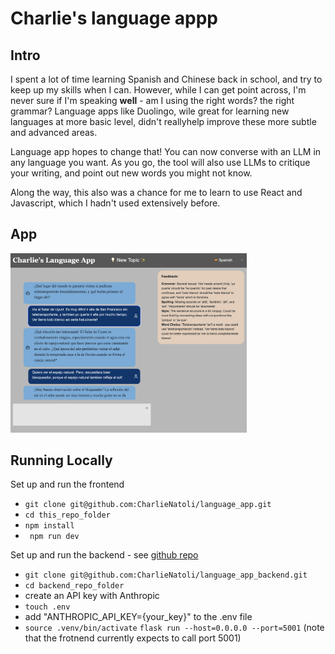 # Charlie's language appp

## Intro

I spent a lot of time learning Spanish and Chinese back in school, and try to keep up my skills when I can. However, while I can get point across, I'm never sure if I'm speaking **well** - am I using the right words? the right grammar? Language apps like Duolingo, wile great for learning new languages at more basic level, didn't reallyhelp improve these more subtle and advanced areas.

Language app hopes to change that! You can now converse with an LLM in any language you want. As you go, the tool will also use LLMs to critique your writing, and point out new words you might not know.

Along the way, this also was a chance for me to learn to use React and Javascript, which I hadn't used extensively before.

## App

<img src="https://github.com/CharlieNatoli/language_app/blob/master/assets/language_app_screenshot.png" alt="drawing" width="75%"/>

## Running Locally

Set up and run the frontend

- `git clone git@github.com:CharlieNatoli/language_app.git`
- `cd this_repo_folder`
- `npm install`
- ` npm run dev`

Set up and run the backend - see [github repo](https://github.com/CharlieNatoli/language_app_backend)

- `git clone git@github.com:CharlieNatoli/language_app_backend.git`
- `cd backend_repo_folder`
- create an API key with Anthropic
- `touch .env`
- add "ANTHROPIC_API_KEY={your_key}" to the .env file
- `source .venv/bin/activate`
  `flask run --host=0.0.0.0 --port=5001` (note that the frotnend currently expects to call port 5001)
